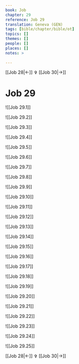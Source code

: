 ```yaml
---
book: Job
chapter: 29
reference: Job 29
translation: Geneva (GEN)
tags: [bible/chapter/bible/ot]
topics: []
themes: []
people: []
places: []
notes: >
  
---
```


[[Job 28|<-]] ✞ [[Job 30|->]]

# Job 29

![[Job 29.1]]

![[Job 29.2]]

![[Job 29.3]]

![[Job 29.4]]

![[Job 29.5]]

![[Job 29.6]]

![[Job 29.7]]

![[Job 29.8]]

![[Job 29.9]]

![[Job 29.10]]

![[Job 29.11]]

![[Job 29.12]]

![[Job 29.13]]

![[Job 29.14]]

![[Job 29.15]]

![[Job 29.16]]

![[Job 29.17]]

![[Job 29.18]]

![[Job 29.19]]

![[Job 29.20]]

![[Job 29.21]]

![[Job 29.22]]

![[Job 29.23]]

![[Job 29.24]]

![[Job 29.25]]

[[Job 28|<-]] ✞ [[Job 30|->]]
